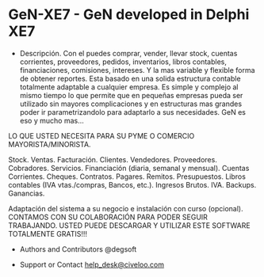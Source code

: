 # GeN-XE7 - GeN developed in Delphi XE7

* Descripción.
Con el puedes comprar, vender, llevar stock, cuentas corrientes, proveedores, pedidos, inventarios, libros contables, financiaciones, comisiones, intereses. Y la mas variable y flexible forma de obtener reportes. Esta basado en una solida estructura contable totalmente adaptable a cualquier empresa. Es simple y complejo al mismo tiempo lo que permite que en pequeñas empresas pueda ser utilizado sin mayores complicaciones y en estructuras mas grandes poder ir parametrizandolo para adaptarlo a sus necesidades. GeN es eso y mucho mas…

LO QUE USTED NECESITA PARA SU PYME O COMERCIO MAYORISTA/MINORISTA.

Stock. Ventas. Facturación. Clientes. Vendedores. Proveedores. Cobradores. Servicios. Financiación (diaria, semanal y mensual). Cuentas Corrientes. Cheques. Contratos. Pagares. Remitos. Presupuestos. Libros contables (IVA vtas./compras, Bancos, etc.). Ingresos Brutos. IVA. Backups. Ganancias.

Adaptación del sistema a su negocio e instalación con curso (opcional).
CONTAMOS CON SU COLABORACIÓN PARA PODER SEGUIR TRABAJANDO. USTED PUEDE DESCARGAR Y UTILIZAR ESTE SOFTWARE TOTALMENTE GRATIS!!!

* Authors and Contributors
@degsoft

* Support or Contact
help_desk@civeloo.com
